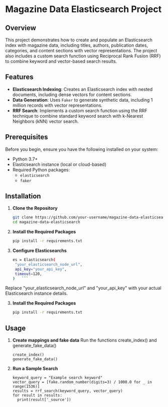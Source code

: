 # **Magazine Data Elasticsearch Project**

## **Overview**

This project demonstrates how to create and populate an Elasticsearch index with magazine data, including titles, authors, publication dates, categories, and content sections with vector representations. The project also includes a custom search function using Reciprocal Rank Fusion (RRF) to combine keyword and vector-based search results.

## **Features**

- **Elasticsearch Indexing**: Creates an Elasticsearch index with nested documents, including dense vectors for content sections.
- **Data Generation**: Uses `Faker` to generate synthetic data, including 1 million records with vector representations.
- **RRF Search**: Implements a custom search function using the RRF technique to combine standard keyword search with k-Nearest Neighbors (kNN) vector search.

## **Prerequisites**

Before you begin, ensure you have the following installed on your system:

- Python 3.7+
- Elasticsearch instance (local or cloud-based)
- Required Python packages:
  - `elasticsearch`
  - `faker`

## **Installation**

1. **Clone the Repository**

   ```bash
   git clone https://github.com/your-username/magazine-data-elasticsearch.git
   cd magazine-data-elasticsearch
   ```
2. **Install the Required Packages**
   ```bash
   pip install -r requirements.txt
   ```
3. **Configure Elasticsearchs**
   ```bash
   es = Elasticsearch(
    "your_elasticsearch_node_url",
    api_key="your_api_key",
    timeout=120,
   )   ```
Replace "your_elasticsearch_node_url" and "your_api_key" with your actual Elasticsearch instance details.

3. **Install the Required Packages**
   ```bash
   pip install -r requirements.txt
   ```

## **Usage**

   1. **Create mappings and fake data**
      Run the functions create_index() and generate_fake_data()
      ```
      create_index()
      generate_fake_data()
      ```
   
   2. **Run a Sample Search**
      ```
      keyword_query = "Example search keyword"
      vector_query = [fake.random_number(digits=3) / 1000.0 for _ in range(1536)]
      results = rrf_search(keyword_query, vector_query)
      for result in results:
        print(result['_source'])
      ```


